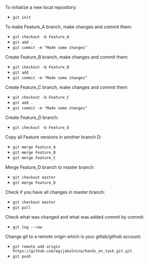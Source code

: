 To initialize a new local repository:  
- `git init`
    
To make Feature_A branch, make changes and commit them:  
- `git checkout -b Feature_A`
- `git add .`
- `git commit -m "Made some changes"`

Create Feature_B branch, make changes and commit them:  
- `git checkout -b Feature_B`
- `git add .`
- `git commit -m "Made some changes"`

Create Feature_C branch, make changes and commit them:  
- `git checkout -b Feature_C`
- `git add .`
- `git commit -m "Made some changes"`

Create Feature_D branch:  
- `git checkout -b Feature_D`

Copy all Feature versions in another branch D:
- `git merge Feature_A`
- `git merge Feature_B`
- `git merge Feature_C`

Merge Feature_D branch to master branch:
- `git checkout master`
- `git merge Feature_D`

Check if you have all changes in master branch:
- `git checkout master`
- `git pull`

Check what was changed and what was added commit by commit:
- `git log --raw`

Change git to a remote origin which is your gitlab/github account:
- `git remote add origin https://github.com/egijakalnina/hands_on_task_git.git`
- `git push`


